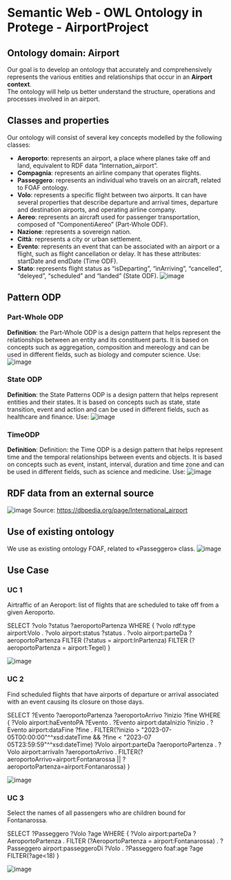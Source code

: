 # Semantic Web - OWL Ontology in Protege - AirportProject


## Ontology domain: Airport
Our goal is to develop an ontology that accurately and comprehensively represents the various entities and relationships that occur in an **Airport context**.  
The ontology will help us better understand the structure, operations and processes involved in an airport.

## Classes and properties
Our ontology will consist of several key concepts modelled by the following classes:
- **Aeroporto**: represents an airport, a place where planes take off and land, equivalent to RDF data “Internation_airport”.
- **Compagnia**: represents an airline company that operates flights. 
- **Passeggero**: represents an individual who travels on an aircraft, related to FOAF ontology.
- **Volo**: represents a specific flight between two airports. It can have several properties that describe departure and arrival times, departure and destination airports, and operating airline company.
- **Aereo**: represents an aircraft used for passenger transportation, composed of “ComponentiAereo” (Part-Whole ODF).
- **Nazione**: represents a sovereign nation.
- **Città**: represents a city or urban settlement. 
- **Evento**: represents an event that can be associated with an airport or a flight, such as flight cancellation or delay. It has these attributes: startDate and endDate (Time ODF).
- **Stato**: represents flight status as “isDeparting”, “inArriving”, “cancelled”, “deleyed”, “scheduled” and “landed” (State ODF).
![image](https://github.com/AndreaVentimiglia/SemanticWeb_AirportProject/assets/63006903/37bacc5c-f5c4-4da4-ad7d-b8c7b97943f2)

## Pattern ODP
### Part-Whole ODP
**Definition**: the Part-Whole ODP is a design pattern that helps represent the relationships between an entity and its constituent parts. It is based on concepts such as aggregation, composition and mereology and can be used in different fields, such as biology and computer science.
Use: 
![image](https://github.com/AndreaVentimiglia/SemanticWeb_AirportProject/assets/63006903/b0cac88c-33ed-42c3-9fc9-93f62d0f5e80)

### State ODP
**Definition**: the State Patterns ODP is a design pattern that helps represent entities and their states. It is based on concepts such as state, state transition, event and action and can be used in different fields, such as healthcare and finance.
Use:
![image](https://github.com/AndreaVentimiglia/SemanticWeb_AirportProject/assets/63006903/22ed5bde-6c8d-47ad-9eba-6b333eb63e4f)

### TimeODP 
**Definition**:
Definition: the Time ODP is a design pattern that helps represent time and the temporal relationships between events and objects. It is based on concepts such as event, instant, interval, duration and time zone and can be used in different fields, such as science and medicine.
Use:
![image](https://github.com/AndreaVentimiglia/SemanticWeb_AirportProject/assets/63006903/a54536cc-296e-48ca-bdfa-253b3dafa641)

## RDF data from an external source
![image](https://github.com/AndreaVentimiglia/SemanticWeb_AirportProject/assets/63006903/0f9b156b-3a8d-4df9-b8b2-b224397dceff)
Source: https://dbpedia.org/page/International_airport

## Use of existing ontology
We use as existing ontology FOAF, related to «Passeggero» class.
![image](https://github.com/AndreaVentimiglia/SemanticWeb_AirportProject/assets/63006903/2c136901-5c1d-4868-95f9-e79f1f97c1d7)

## Use Case
### UC 1
Airtraffic of an Aeroport: list of flights that are scheduled to take off from a given Aeroporto.

SELECT ?volo ?status ?aeroportoPartenza
WHERE {	
	?volo rdf:type airport:Volo .
	?volo airport:status ?status .
	?volo airport:parteDa ?aeroportoPartenza
	FILTER (?status = airport:InPartenza)
	FILTER (?aeroportoPartenza = airport:Tegel)
}

![image](https://github.com/AndreaVentimiglia/SemanticWeb_AirportProject/assets/63006903/9a515007-3fc1-49ae-9dcd-773fa62022f9)

### UC 2
Find scheduled flights that have airports of departure or arrival associated with an event causing its closure on those days.

SELECT ?Evento ?aeroportoPartenza ?aeroportoArrivo ?inizio ?fine 
WHERE { ?Volo airport:haEventoPA ?Evento .
	?Evento airport:dataInizio ?inizio .
	?Evento airport:dataFine ?fine .
	FILTER(?inizio > "2023-07-05T00:00:00"^^xsd:dateTime && ?fine < "2023-07 	05T23:59:59"^^xsd:dateTime)
	?Volo airport:parteDa ?aeroportoPartenza .
	?Volo airport:arrivaIn ?aeroportoArrivo .
	FILTER(?aeroportoArrivo=airport:Fontanarossa || ?aeroportoPartenza=airport:Fontanarossa)
}

![image](https://github.com/AndreaVentimiglia/SemanticWeb_AirportProject/assets/63006903/94e60046-13d7-4e6a-ae50-a7ab23088636)

### UC 3
Select the names of all passengers who are children bound for Fontanarossa.

SELECT ?Passeggero ?Volo ?age
WHERE {
  	?Volo airport:parteDa ?AeroportoPartenza .
	FILTER (?AeroportoPartenza = airport:Fontanarossa) .
	?Passeggero airport:passeggeroDi ?Volo .
	?Passeggero foaf:age ?age
	FILTER(?age<18)
}

![image](https://github.com/AndreaVentimiglia/SemanticWeb_AirportProject/assets/63006903/58b4e224-d67a-4505-938b-8b9a4ac8ff35)


